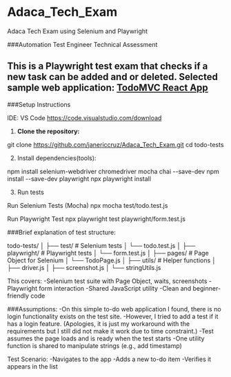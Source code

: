 # Adaca_Tech_Exam
Adaca Tech Exam using Selenium and Playwright

###Automation Test Engineer Technical Assessment

This is a Playwright test exam that checks if a new task can be added and or deleted.
Selected sample web application: [TodoMVC React App](https://todomvc.com/examples/react/dist)
---

###Setup Instructions

IDE: VS Code
https://code.visualstudio.com/download

1. **Clone the repository:**

git clone https://github.com/janericcruz/Adaca_Tech_Exam.git
cd todo-tests

2. Install dependencies(tools):

npm install selenium-webdriver chromedriver mocha chai --save-dev
npm install --save-dev playwright
npx playwright install

3. Run tests

Run Selenium Tests (Mocha)
npx mocha test/todo.test.js

Run Playwright Test
npx playwright test playwright/form.test.js

###Brief explanation of test structure:

todo-tests/
│
├── test/                # Selenium tests
│   └── todo.test.js
│
├── playwright/          # Playwright tests
│   └── form.test.js
│
├── pages/               # Page Object for Selenium
│   └── TodoPage.js
│
├── utils/               # Helper functions
│   ├── driver.js
│   ├── screenshot.js
│   └── stringUtils.js



This covers:
-Selenium test suite with Page Object, waits, screenshots
-Playwright form interaction
-Shared JavaScript utility
-Clean and beginner-friendly code


###Assumptions:
-On this simple to-do web application I found, there is no login functionality exists on the test site.
-However, I tried to add a test if it has a login feature. (Apologies, it is just my workaround with the requirements but I still did not make it work due to time constraint.)
-Test assumes the page loads and is ready when the test starts
-One utility function is shared to manipulate strings (e.g., add timestamp)

Test Scenario:
-Navigates to the app
-Adds a new to-do item
-Verifies it appears in the list
